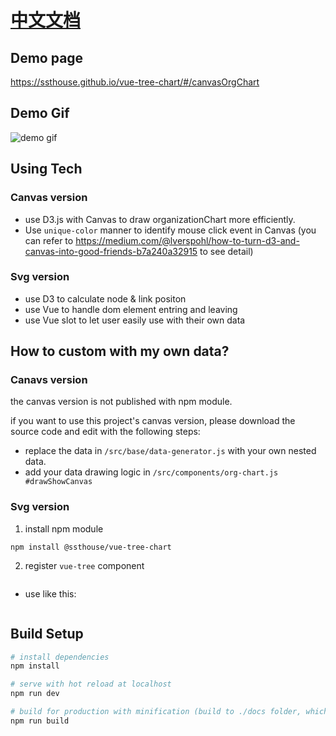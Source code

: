 # [中文文档](./README-CN.md)

## Demo page

https://ssthouse.github.io/vue-tree-chart/#/canvasOrgChart

## Demo Gif

![demo gif](https://raw.githubusercontent.com/ssthouse/organization-chart/master/screenshots/org-chart.gif)


## Using Tech

### Canvas version

- use D3.js with Canvas to draw organizationChart more efficiently.
- Use `unique-color` manner to identify mouse click event in Canvas (you can refer to https://medium.com/@lverspohl/how-to-turn-d3-and-canvas-into-good-friends-b7a240a32915 to see detail)


### Svg version

- use D3 to calculate node & link positon
- use Vue to handle dom element entring and leaving
- use Vue slot to let user easily use with their own data

## How to custom with my own data?

### Canavs version

the canvas version is not published with npm module.

if you want to use this project's canvas version, please download the source code and edit with the following steps:

- replace the data in `/src/base/data-generator.js` with your own nested data.
- add your data drawing logic in `/src/components/org-chart.js #drawShowCanvas`

### Svg version

1. install npm module

```shell
npm install @ssthouse/vue-tree-chart
```
2. register `vue-tree` component

```javascript

```

- use like this:

```javascript
```


## Build Setup

``` bash
# install dependencies
npm install

# serve with hot reload at localhost
npm run dev

# build for production with minification (build to ./docs folder, which can be auto servered by github page 🤓)
npm run build
```
